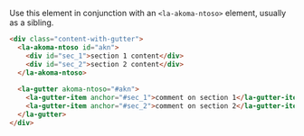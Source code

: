 Use this element in conjunction with an `<la-akoma-ntoso>` element, usually as a sibling.

```html
<div class="content-with-gutter">
  <la-akoma-ntoso id="akn">
    <div id="sec_1">section 1 content</div>
    <div id="sec_2">section 2 content</div>
  </la-akoma-ntoso>
  
  <la-gutter akoma-ntoso="#akn">
    <la-gutter-item anchor="#sec_1">comment on section 1</la-gutter-item>
    <la-gutter-item anchor="#sec_2">comment on section 2</la-gutter-item>
  </la-gutter>
</div>
```